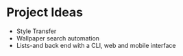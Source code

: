 # Project Ideas

* Style Transfer
* Wallpaper search automation
* Lists-and back end with a CLI, web and mobile interface